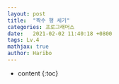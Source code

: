 ```yaml
---
layout: post
title:  "짝수 행 세기"
categories: 프로그래머스 
date:   2021-02-02 11:40:18 +0800
tags: Lv.4
mathjax: true
author: Haribo
---
```


* content
{:toc}